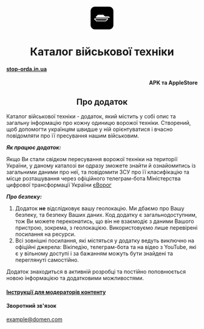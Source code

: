 <p align="center">
  <img alt="mec" src="./src/images/icon.png" width="60" />
</p>
<h1 align="center">
  Каталог військової техніки
</h1>

<h4 align="left">
  <a href="https://stop-orda.in.ua/">stop-orda.in.ua</a>
</h4>
<h4 align="right">
  APK та AppleStore
</h4>

<h2 align="center">
   Про додаток
</h2>

Каталог військової техніки - додаток, який містить у собі опис та загальну інформацію про кожну одиницю ворожої техніки.
Створений, щоб допомогти українцям швидше у ній орієнтуватися і вчасно повідомляти про її пресування нашим військовим.

**_Як працює додаток:_**

Якщо Ви стали свідком пересування ворожої техніки на території України, у даному каталозі ви одразу зможете знайти й ознайомитись із загальними даними про неї, та повідомити ЗСУ про її класифікацію та місцe розташування через офіційного телеграм-бота Міністерства цифрової трансформації України <a href="https://t.me/evorog_bot">єВорог</a>

**_Про безпеку:_**

1. Додаток **не** відслідковує вашу геолокацію.
   Ми дбаємо про Вашу безпеку, та безпеку Ваших даних. Код додатку є загальнодоступним, тож Ви можете переконатись, що він не взаємодіє з даними Вашого пристрою, зокрема, з геолокацією. Використовуємо лише перевірені посилання на ресурси.
2. Всі зовнішні посилання, які містяться у додатку ведуть виключно на офіційні джерела: Вікіпедію, телеграм-бота та на відео з YouTube, які є у вільному доступі і за бажанням можуть бути знайдені та переглянуті самостійно.

Додаток знаходиться в активній розробці та постійно поповнюється новою інформацією та додатковими можливостями.

<h4>
  <a href="./CONTRIBUTION.md">
    Інструкції для модераторів контенту
  </a>
</h4>

<h4 align="left"> 
  Зворотний зв'язок
</h4>

example@domen.com
